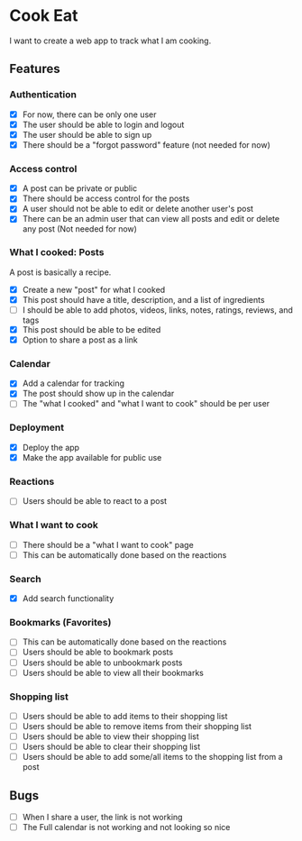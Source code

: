 # Cook Eat

I want to create a web app to track what I am cooking.

## Features

### Authentication

- [x] For now, there can be only one user
- [x] The user should be able to login and logout
- [x] The user should be able to sign up
- [x] There should be a "forgot password" feature (not needed for now)

### Access control

- [x] A post can be private or public
- [x] There should be access control for the posts
- [x] A user should not be able to edit or delete another user's post
- [x] There can be an admin user that can view all posts and edit or delete any post (Not needed for now)

### What I cooked: Posts

A post is basically a recipe.

- [x] Create a new "post" for what I cooked
- [x] This post should have a title, description, and a list of ingredients
- [ ] I should be able to add photos, videos, links, notes, ratings, reviews, and tags
- [x] This post should be able to be edited
- [x] Option to share a post as a link

### Calendar

- [x] Add a calendar for tracking
- [x] The post should show up in the calendar
- [ ] The "what I cooked" and "what I want to cook" should be per user

### Deployment

- [x] Deploy the app
- [x] Make the app available for public use

### Reactions

- [ ] Users should be able to react to a post

### What I want to cook

- [ ] There should be a "what I want to cook" page
- [ ] This can be automatically done based on the reactions

### Search

- [x] Add search functionality

### Bookmarks (Favorites)

- [ ] This can be automatically done based on the reactions
- [ ] Users should be able to bookmark posts
- [ ] Users should be able to unbookmark posts
- [ ] Users should be able to view all their bookmarks

### Shopping list

- [ ] Users should be able to add items to their shopping list
- [ ] Users should be able to remove items from their shopping list
- [ ] Users should be able to view their shopping list
- [ ] Users should be able to clear their shopping list
- [ ] Users should be able to add some/all items to the shopping list from a post

## Bugs

- [ ] When I share a user, the link is not working
- [ ] The Full calendar is not working and not looking so nice
